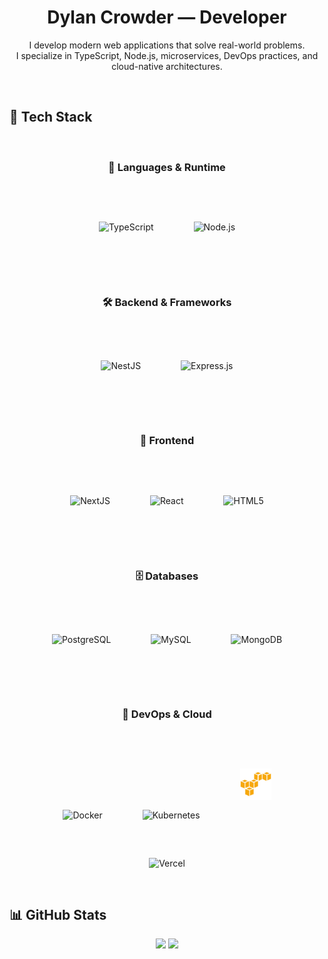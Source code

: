 <h1 align="center">Dylan Crowder — Developer</h1>

<p align="center">
I develop modern web applications that solve real-world problems.<br />
I specialize in TypeScript, Node.js, microservices, DevOps practices, and cloud-native architectures.
</p>

<br />

## 🚀 Tech Stack

<br>

<h3 align="center">🧠 Languages & Runtime</h3>
<br>
<p align="center">
  <img src="https://profilinator.rishav.dev/skills-assets/typescript-original.svg" alt="TypeScript" height="50" style="margin:30px"/>
  <img src="https://profilinator.rishav.dev/skills-assets/nodejs-original-wordmark.svg" alt="Node.js" height="50" style="margin:30px"/>
</p>

<br><br>

<h3 align="center">🛠 Backend & Frameworks</h3>
<br>
<p align="center">
  <img src="https://nestjs.com/img/logo-small.svg" alt="NestJS" height="50" style="margin:30px"/>
  <img src="https://profilinator.rishav.dev/skills-assets/express-original-wordmark.svg" alt="Express.js" height="50" style="margin:30px"/>
</p>

<br><br>

<h3 align="center">🎨 Frontend</h3>
<br>
<p align="center">
  <img src="https://profilinator.rishav.dev/skills-assets/nextjs.png" alt="NextJS" height="50" style="margin:30px"/>
  <img src="https://profilinator.rishav.dev/skills-assets/react-original-wordmark.svg" alt="React" height="50" style="margin:30px"/>
  <img src="https://profilinator.rishav.dev/skills-assets/html5-original-wordmark.svg" alt="HTML5" height="50" style="margin:30px"/>
</p>

<br><br>

<h3 align="center">🗄 Databases</h3>
<br>
<p align="center">
  <img src="https://profilinator.rishav.dev/skills-assets/postgresql-original-wordmark.svg" alt="PostgreSQL" height="50" style="margin:30px"/>
  <img src="https://profilinator.rishav.dev/skills-assets/mysql-original-wordmark.svg" alt="MySQL" height="50" style="margin:30px"/>
  <img src="https://profilinator.rishav.dev/skills-assets/mongodb-original-wordmark.svg" alt="MongoDB" height="50" style="margin:30px"/>
</p>

<br><br>

<h3 align="center">🚢 DevOps & Cloud</h3>
<br>
<p align="center">
  <img src="https://profilinator.rishav.dev/skills-assets/docker-original-wordmark.svg" alt="Docker" height="50" style="margin:30px"/>
  <img src="https://profilinator.rishav.dev/skills-assets/kubernetes-icon.svg" alt="Kubernetes" height="50" style="margin:30px"/>
  <img src="https://raw.githubusercontent.com/devicons/devicon/master/icons/amazonwebservices/amazonwebservices-original.svg" alt="AWS" height="50" style="margin:30px"/>
  <img src="https://cdn.worldvectorlogo.com/logos/vercel.svg" alt="Vercel" height="50" style="margin:30px"/>
</p>


## 📊 GitHub Stats

<p align="center">
  <img src="https://github-readme-stats.vercel.app/api?username=dylancrowder&show_icons=true&theme=tokyonight" height="180"/>
  <img src="https://github-readme-stats.vercel.app/api/top-langs/?username=dylancrowder&layout=compact&theme=tokyonight" height="180"/>
</p>
